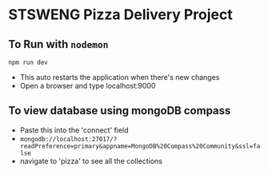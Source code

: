 # STSWENG Pizza Delivery Project

## To Run with `nodemon`
`npm run dev`
 -  This auto restarts the application when there's new changes
 -  Open a browser and type localhost:9000

## To view database using mongoDB compass
-   Paste this into the 'connect' field
-   `mongodb://localhost:27017/?readPreference=primary&appname=MongoDB%20Compass%20Community&ssl=false`
-   navigate to 'pizza' to see all the collections